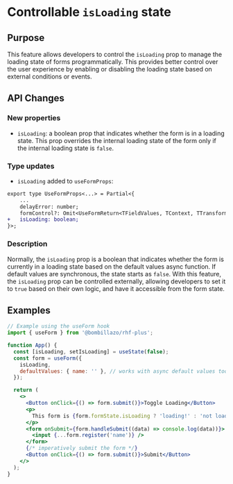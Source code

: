 # Controllable `isLoading` state

## Purpose

This feature allows developers to control the `isLoading` prop to manage the loading state of forms programmatically. This provides better control over the user experience by enabling or disabling the loading state based on external conditions or events.

## API Changes

### New properties

- `isLoading`: a boolean prop that indicates whether the form is in a loading state. This prop overrides the internal loading state of the form only if the internal loading state is `false`.

### Type updates

- `isLoading` added to `useFormProps`:

```diff
export type UseFormProps<...> = Partial<{
    ...
    delayError: number;
    formControl?: Omit<UseFormReturn<TFieldValues, TContext, TTransformedValues>, 'formState'>;
+   isLoading: boolean;
}>;
```

### Description

Normally, the `isLoading` prop is a boolean that indicates whether the form is currently in a loading state based on the default values async function. If default values are synchronous, the state starts as `false`. With this feature, the `isLoading` prop can be controlled externally, allowing developers to set it to `true` based on their own logic, and have it accessible from the form state.

## Examples

```jsx
// Example using the useForm hook
import { useForm } from '@bombillazo/rhf-plus';

function App() {
  const [isLoading, setIsLoading] = useState(false);
  const form = useForm({
    isLoading,
    defaultValues: { name: '' }, // works with async default values too!
  });

  return (
    <>
      <Button onClick={() => form.submit()}>Toggle Loading</Button>
      <p>
        This form is {form.formState.isLoading ? 'loading!' : 'not loading.'}
      </p>
      <form onSubmit={form.handleSubmit((data) => console.log(data))}>
        <input {...form.register('name')} />
      </form>
      {/* imperatively submit the form */}
      <Button onClick={() => form.submit()}>Submit</Button>
    </>
  );
}
```
